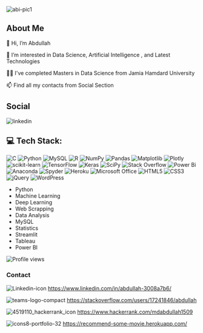 ![abi-pic1](https://github.com/abdullah1509/abdullah1509/assets/58501537/27a6e973-f893-4788-ba09-a62510ac9312)


## About Me

:wave: Hi, I’m Abdullah

:eyes: I’m interested in Data Science, Artificial Intelligence , and Latest Technologies

:student: I've completed Masters in Data Science from Jamia Hamdard University

:mailbox: Find all my contacts from Social Section



## Social


![linkedin](https://github.com/abdullah1509/abdullah1509/assets/58501537/3524c5ff-b790-4211-9e06-4c210bdd7bca)




## :computer: Tech Stack:

![C](https://img.shields.io/badge/c-%2300599C.svg?style=for-the-badge&logo=c&logoColor=white)  ![Python](https://img.shields.io/badge/python-3670A0?style=for-the-badge&logo=python&logoColor=ffdd54)   ![MySQL](https://img.shields.io/badge/mysql-%2300f.svg?style=for-the-badge&logo=mysql&logoColor=white)   ![R](https://img.shields.io/badge/r-%23276DC3.svg?style=for-the-badge&logo=r&logoColor=white)   ![NumPy](https://img.shields.io/badge/numpy-%23013243.svg?style=for-the-badge&logo=numpy&logoColor=white)   ![Pandas](https://img.shields.io/badge/pandas-%23150458.svg?style=for-the-badge&logo=pandas&logoColor=white)   ![Matplotlib](https://img.shields.io/badge/Matplotlib-%23ffffff.svg?style=for-the-badge&logo=Matplotlib&logoColor=black)   ![Plotly](https://img.shields.io/badge/Plotly-%233F4F75.svg?style=for-the-badge&logo=plotly&logoColor=white)   ![scikit-learn](https://img.shields.io/badge/scikit--learn-%23F7931E.svg?style=for-the-badge&logo=scikit-learn&logoColor=white)   ![TensorFlow](https://img.shields.io/badge/TensorFlow-%23FF6F00.svg?style=for-the-badge&logo=TensorFlow&logoColor=white)   ![Keras](https://img.shields.io/badge/Keras-%23D00000.svg?style=for-the-badge&logo=Keras&logoColor=white)   ![SciPy](https://img.shields.io/badge/SciPy-%230C55A5.svg?style=for-the-badge&logo=scipy&logoColor=%white)   ![Stack Overflow](https://img.shields.io/badge/-Stackoverflow-FE7A16?style=for-the-badge&logo=stack-overflow&logoColor=white)   ![Power Bi](https://img.shields.io/badge/power_bi-F2C811?style=for-the-badge&logo=powerbi&logoColor=black)   ![Anaconda](https://img.shields.io/badge/Anaconda-%2344A833.svg?style=for-the-badge&logo=anaconda&logoColor=white)      ![Spyder](https://img.shields.io/badge/Spyder-838485?style=for-the-badge&logo=spyder%20ide&logoColor=maroon)   ![Heroku](https://img.shields.io/badge/heroku-%23430098.svg?style=for-the-badge&logo=heroku&logoColor=white)   ![Microsoft Office](https://img.shields.io/badge/Microsoft_Office-D83B01?style=for-the-badge&logo=microsoft-office&logoColor=white)   ![HTML5](https://img.shields.io/badge/html5-%23E34F26.svg?style=for-the-badge&logo=html5&logoColor=white)   ![CSS3](https://img.shields.io/badge/css3-%231572B6.svg?style=for-the-badge&logo=css3&logoColor=white)   ![jQuery](https://img.shields.io/badge/jquery-%230769AD.svg?style=for-the-badge&logo=jquery&logoColor=white)   ![WordPress](https://img.shields.io/badge/WordPress-%23117AC9.svg?style=for-the-badge&logo=WordPress&logoColor=white)


* Python
* Machine Learning
* Deep Learning
* Web Scrapping
* Data Analysis
* MySQL
* Statistics
* Streamlit
* Tableau
* Power BI
        

![Profile views](https://gpvc.arturio.dev/mdabdullah1509)

### Contact
![Linkedin-icon](https://user-images.githubusercontent.com/58501537/140074126-2a9c2c61-e5df-45c2-9413-ece1efd836f3.png)  https://www.linkedin.com/in/abdullah-3008a7b6/

![teams-logo-compact](https://user-images.githubusercontent.com/58501537/140074828-98d8b529-31ed-4042-b2f1-37c9c771d366.png)  https://stackoverflow.com/users/17241846/abdullah

![4519110_hackerrank_icon](https://user-images.githubusercontent.com/58501537/183242120-df0c81dc-dca7-4f4b-8e8d-9f15d6528a39.png) https://www.hackerrank.com/mdabdullah1509


![icons8-portfolio-32](https://user-images.githubusercontent.com/58501537/170930108-c95464b5-aeb1-4a64-b80b-c1bcd8e9ac81.png) https://recommend-some-movie.herokuapp.com/
